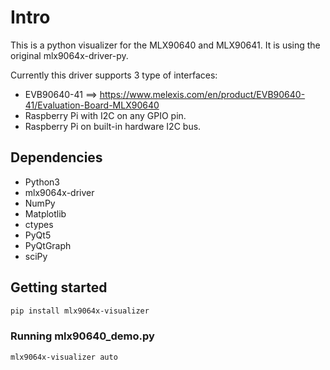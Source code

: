 # Intro

This is a python visualizer for the MLX90640 and MLX90641. It is using the original mlx9064x-driver-py.

Currently this driver supports 3 type of interfaces:
- EVB90640-41 ==> https://www.melexis.com/en/product/EVB90640-41/Evaluation-Board-MLX90640
- Raspberry Pi with I2C on any GPIO pin.
- Raspberry Pi on built-in hardware I2C bus.


## Dependencies

- Python3
- mlx9064x-driver
- NumPy
- Matplotlib
- ctypes
- PyQt5
- PyQtGraph
- sciPy

## Getting started

```bash
pip install mlx9064x-visualizer
```

### Running mlx90640_demo.py

```bash
mlx9064x-visualizer auto
```
